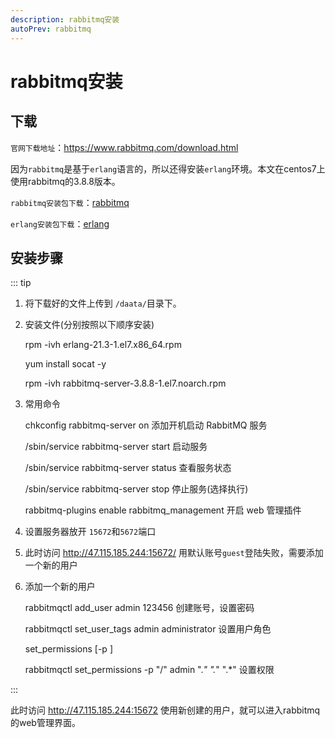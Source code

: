 ```yaml
---
description: rabbitmq安装
autoPrev: rabbitmq
---
```


# rabbitmq安装

## 下载

`官网下载地址`：https://www.rabbitmq.com/download.html

因为`rabbitmq`是基于`erlang`语言的，所以还得安装`erlang`环境。本文在centos7上使用rabbitmq的3.8.8版本。

`rabbitmq安装包下载`：[rabbitmq](/assets/file/rabbitmq-server-3.8.8-1.el7.noarch.rpm)

`erlang安装包下载`：[erlang](/assets/file/erlang-21.3-1.el7.x86_64.rpm)

## 安装步骤
::: tip

1. 将下载好的文件上传到 `/daata/`目录下。
2. 安装文件(分别按照以下顺序安装)

   rpm -ivh erlang-21.3-1.el7.x86_64.rpm

   yum install socat -y

   rpm -ivh rabbitmq-server-3.8.8-1.el7.noarch.rpm
3. 常用命令
    
   chkconfig rabbitmq-server on   添加开机启动 RabbitMQ 服务

   /sbin/service rabbitmq-server start   启动服务

   /sbin/service rabbitmq-server status   查看服务状态

   /sbin/service rabbitmq-server stop    停止服务(选择执行) 

   rabbitmq-plugins enable rabbitmq_management     开启 web 管理插件

4. 设置服务器放开 `15672`和`5672`端口
5. 此时访问 http://47.115.185.244:15672/ 用默认账号`guest`登陆失败，需要添加一个新的用户
6. 添加一个新的用户

   rabbitmqctl add_user admin 123456     创建账号，设置密码

   rabbitmqctl set_user_tags admin administrator     设置用户角色

   set_permissions [-p <vhostpath>] <user> <conf> <write> <read>

   rabbitmqctl set_permissions -p "/" admin ".*" ".*" ".*"      设置权限

:::

此时访问 http://47.115.185.244:15672 使用新创建的用户，就可以进入rabbitmq的web管理界面。
